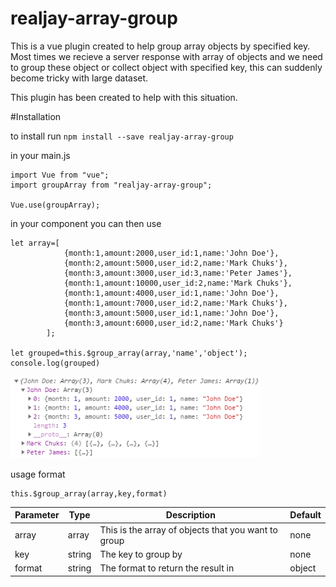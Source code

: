 # realjay-array-group

This is a vue plugin created to help group array objects by specified key.
Most times we recieve a server response with array of objects and we need to group these object or collect object with specified key, this can suddenly become tricky with large dataset.

This plugin has been created to help with this situation.

#Installation

to install run 
`npm install --save realjay-array-group`

in your main.js

```
import Vue from "vue";
import groupArray from "realjay-array-group";

Vue.use(groupArray);
```

in your component you can then use

```
let array=[
            {month:1,amount:2000,user_id:1,name:'John Doe'},
            {month:2,amount:5000,user_id:2,name:'Mark Chuks'},
            {month:3,amount:3000,user_id:3,name:'Peter James'},
            {month:1,amount:10000,user_id:2,name:'Mark Chuks'},
            {month:1,amount:4000,user_id:1,name:'John Doe'},
            {month:1,amount:7000,user_id:2,name:'Mark Chuks'},
            {month:3,amount:5000,user_id:1,name:'John Doe'},
            {month:3,amount:6000,user_id:2,name:'Mark Chuks'}
        ];

let grouped=this.$group_array(array,'name','object');
console.log(grouped)
```

<img src="groupd_items.png" width="400" alt="output image" />

usage format
```
this.$group_array(array,key,format)
```

|Parameter|Type|Description|Default|
|---------|----|-----------|-------|
|array    |array|This is the array of objects that you want to group|none|
|key      |string|The key to group by|none|
|format   |string|The format to return the result in|object|
